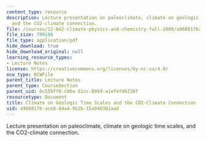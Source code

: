 ```yaml
---
content_type: resource
description: Lecture presentation on paleoclimate, climate on geologic time scales,
  and the CO2-climate connection.
file: /courses/12-842-climate-physics-and-chemistry-fall-2008/a9608176ace884a49b2b15a940301aad_part1_lec6.pdf
file_size: 799106
file_type: application/pdf
hide_download: true
hide_download_original: null
learning_resource_types:
- Lecture Notes
license: https://creativecommons.org/licenses/by-nc-sa/4.0/
ocw_type: OCWFile
parent_title: Lecture Notes
parent_type: CourseSection
parent_uid: 6c559ff8-c06a-51cc-8959-a1ef4fd6238f
resourcetype: Document
title: Climate on Geologic Time Scales and the CO2-Climate Connection
uid: a9608176-ace8-84a4-9b2b-15a940301aad
---
```

Lecture presentation on paleoclimate, climate on geologic time scales, and the CO2-climate connection.